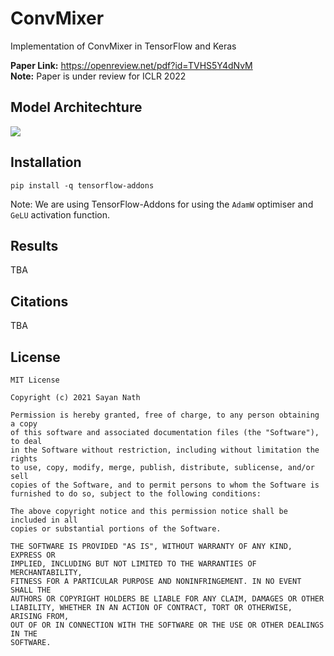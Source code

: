 # ConvMixer

Implementation of ConvMixer in TensorFlow and Keras

**Paper Link:** https://openreview.net/pdf?id=TVHS5Y4dNvM <br>
**Note:** Paper is under review for ICLR 2022

## Model Architechture

![](https://i.imgur.com/Yd7gpMP.png) 

## Installation

```
pip install -q tensorflow-addons
```
Note: We are using TensorFlow-Addons for using the `AdamW` optimiser and `GeLU` activation function.

## Results

TBA

## Citations

TBA

## License
```
MIT License

Copyright (c) 2021 Sayan Nath

Permission is hereby granted, free of charge, to any person obtaining a copy
of this software and associated documentation files (the "Software"), to deal
in the Software without restriction, including without limitation the rights
to use, copy, modify, merge, publish, distribute, sublicense, and/or sell
copies of the Software, and to permit persons to whom the Software is
furnished to do so, subject to the following conditions:

The above copyright notice and this permission notice shall be included in all
copies or substantial portions of the Software.

THE SOFTWARE IS PROVIDED "AS IS", WITHOUT WARRANTY OF ANY KIND, EXPRESS OR
IMPLIED, INCLUDING BUT NOT LIMITED TO THE WARRANTIES OF MERCHANTABILITY,
FITNESS FOR A PARTICULAR PURPOSE AND NONINFRINGEMENT. IN NO EVENT SHALL THE
AUTHORS OR COPYRIGHT HOLDERS BE LIABLE FOR ANY CLAIM, DAMAGES OR OTHER
LIABILITY, WHETHER IN AN ACTION OF CONTRACT, TORT OR OTHERWISE, ARISING FROM,
OUT OF OR IN CONNECTION WITH THE SOFTWARE OR THE USE OR OTHER DEALINGS IN THE
SOFTWARE.
```

